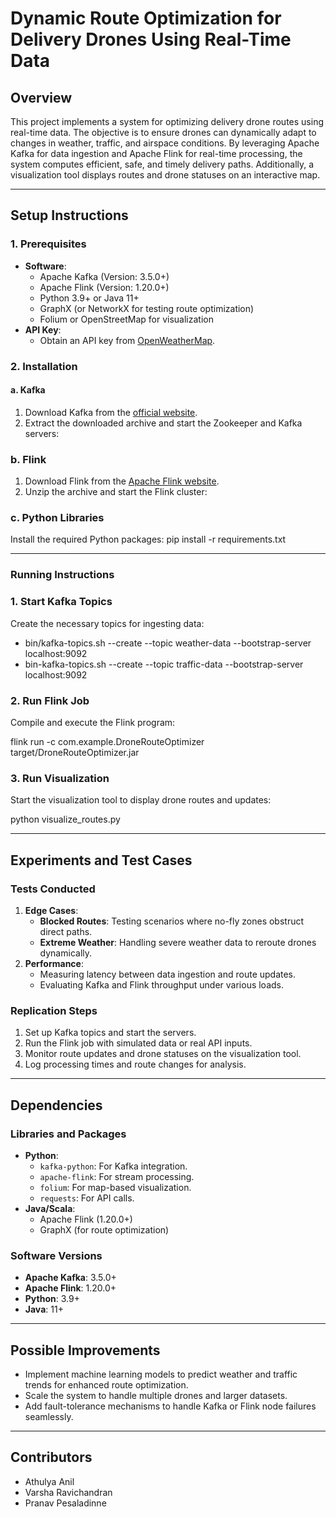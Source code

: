 # **Dynamic Route Optimization for Delivery Drones Using Real-Time Data**

## **Overview**
This project implements a system for optimizing delivery drone routes using real-time data. The objective is to ensure drones can dynamically adapt to changes in weather, traffic, and airspace conditions. By leveraging Apache Kafka for data ingestion and Apache Flink for real-time processing, the system computes efficient, safe, and timely delivery paths. Additionally, a visualization tool displays routes and drone statuses on an interactive map.

---

## **Setup Instructions**

### **1. Prerequisites**
- **Software**:
  - Apache Kafka (Version: 3.5.0+)
  - Apache Flink (Version: 1.20.0+)
  - Python 3.9+ or Java 11+
  - GraphX (or NetworkX for testing route optimization)
  - Folium or OpenStreetMap for visualization
- **API Key**:
  - Obtain an API key from [OpenWeatherMap](https://openweathermap.org/).

### **2. Installation**

#### **a. Kafka**
1. Download Kafka from the [official website](https://kafka.apache.org/).
2. Extract the downloaded archive and start the Zookeeper and Kafka servers:
   
### **b. Flink**
1. Download Flink from the [Apache Flink website](https://flink.apache.org/downloads.html).
2. Unzip the archive and start the Flink cluster:
   
### **c. Python Libraries**
Install the required Python packages: pip install -r requirements.txt

---

### **Running Instructions**

### **1. Start Kafka Topics**
Create the necessary topics for ingesting data:

- bin/kafka-topics.sh --create --topic weather-data --bootstrap-server localhost:9092
- bin-kafka-topics.sh --create --topic traffic-data --bootstrap-server localhost:9092

### **2. Run Flink Job**
Compile and execute the Flink program:

flink run -c com.example.DroneRouteOptimizer target/DroneRouteOptimizer.jar

### **3. Run Visualization**
Start the visualization tool to display drone routes and updates:

python visualize_routes.py

----
                                           

## **Experiments and Test Cases**

### **Tests Conducted**
1. **Edge Cases**:
   - **Blocked Routes**: Testing scenarios where no-fly zones obstruct direct paths.
   - **Extreme Weather**: Handling severe weather data to reroute drones dynamically.
2. **Performance**:
   - Measuring latency between data ingestion and route updates.
   - Evaluating Kafka and Flink throughput under various loads.

### **Replication Steps**
1. Set up Kafka topics and start the servers.
2. Run the Flink job with simulated data or real API inputs.
3. Monitor route updates and drone statuses on the visualization tool.
4. Log processing times and route changes for analysis.

---

## **Dependencies**

### **Libraries and Packages**
- **Python**:
  - `kafka-python`: For Kafka integration.
  - `apache-flink`: For stream processing.
  - `folium`: For map-based visualization.
  - `requests`: For API calls.
- **Java/Scala**:
  - Apache Flink (1.20.0+)
  - GraphX (for route optimization)

### **Software Versions**
- **Apache Kafka**: 3.5.0+
- **Apache Flink**: 1.20.0+
- **Python**: 3.9+
- **Java**: 11+

---

## **Possible Improvements**
- Implement machine learning models to predict weather and traffic trends for enhanced route optimization.
- Scale the system to handle multiple drones and larger datasets.
- Add fault-tolerance mechanisms to handle Kafka or Flink node failures seamlessly.

---

## **Contributors**
- Athulya Anil
- Varsha Ravichandran
- Pranav Pesaladinne



   
